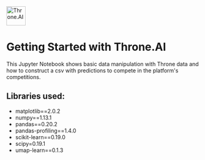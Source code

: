 <img src="https://www.throne.ai/static/logos/logo-only-left-white.png" alt="Throne.AI" height=50 />

# Getting Started with Throne.AI
This Jupyter Notebook shows basic data manipulation with Throne data and how to construct a csv with predictions to compete in the platform's competitions.

## Libraries used:
- matplotlib==2.0.2
- numpy==1.13.1
- pandas==0.20.2
- pandas-profiling==1.4.0
- scikit-learn==0.19.0
- scipy=0.19.1
- umap-learn==0.1.3
